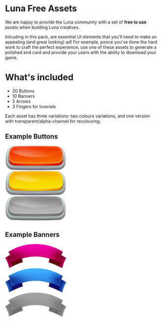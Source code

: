 # Luna Free Assets

We are happy to provide the Luna commuinty with a set of **free to use** assets when building Luna creatives. 

Inlcuding in this pack, are essential UI elements that you'll need to make an appealing (and great looking) ad! For example, ponce you've done the hard work to craft the perfect experience, use one of these assets to generate a polished end card and provide your users with the ability to download your game. 


# What's included

* 20 Buttons
* 10 Banners
* 5 Arrows
* 3 Fingers for turorials

Each asset has three variations: two colours variations, and one version with transparent/alpha-channel for recolouring.

## Example Buttons

<img src="/Buttons/8/button_example.png" width="200" />

## Example Banners

<img src="/Banners/3/banner_example.png" width="200" />
